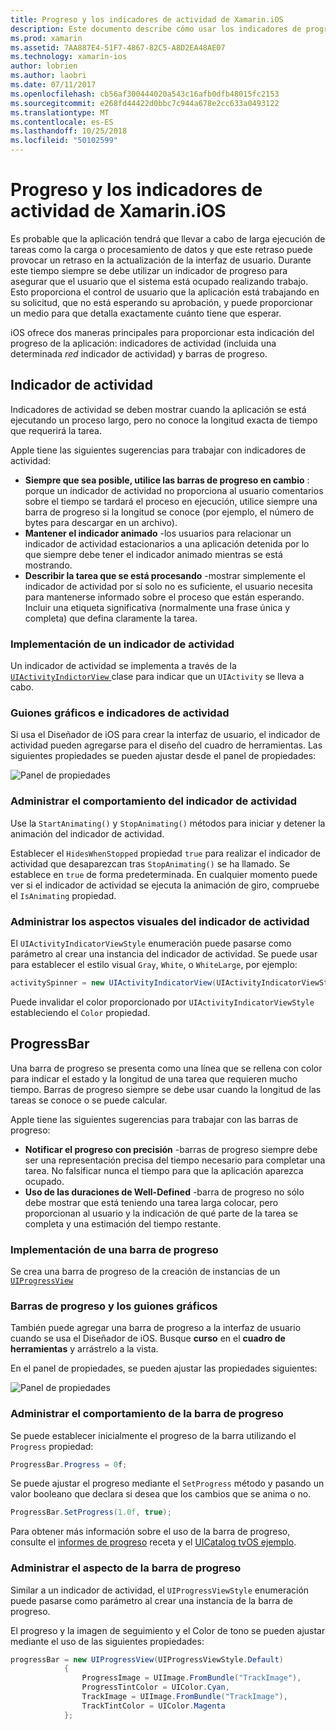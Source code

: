 ```yaml
---
title: Progreso y los indicadores de actividad de Xamarin.iOS
description: Este documento describe cómo usar los indicadores de progreso y actividad de Xamarin.iOS. Describe cómo se usan tanto mediante programación con un guión gráfico.
ms.prod: xamarin
ms.assetid: 7AA887E4-51F7-4867-82C5-A8D2EA48AE07
ms.technology: xamarin-ios
author: lobrien
ms.author: laobri
ms.date: 07/11/2017
ms.openlocfilehash: cb56af300444020a543c16afb0dfb48015fc2153
ms.sourcegitcommit: e268fd44422d0bbc7c944a678e2cc633a0493122
ms.translationtype: MT
ms.contentlocale: es-ES
ms.lasthandoff: 10/25/2018
ms.locfileid: "50102599"
---
```

# <a name="progress-and-activity-indicators-in-xamarinios"></a>Progreso y los indicadores de actividad de Xamarin.iOS

Es probable que la aplicación tendrá que llevar a cabo de larga ejecución de tareas como la carga o procesamiento de datos y que este retraso puede provocar un retraso en la actualización de la interfaz de usuario. Durante este tiempo siempre se debe utilizar un indicador de progreso para asegurar que el usuario que el sistema está ocupado realizando trabajo. Esto proporciona el control de usuario que la aplicación está trabajando en su solicitud, que no está esperando su aprobación, y puede proporcionar un medio para que detalla exactamente cuánto tiene que esperar.

iOS ofrece dos maneras principales para proporcionar esta indicación del progreso de la aplicación: indicadores de actividad (incluida una determinada _red_ indicador de actividad) y barras de progreso.

## <a name="activity-indicator"></a>Indicador de actividad

Indicadores de actividad se deben mostrar cuando la aplicación se está ejecutando un proceso largo, pero no conoce la longitud exacta de tiempo que requerirá la tarea.

Apple tiene las siguientes sugerencias para trabajar con indicadores de actividad:

- **Siempre que sea posible, utilice las barras de progreso en cambio** : porque un indicador de actividad no proporciona al usuario comentarios sobre el tiempo se tardará el proceso en ejecución, utilice siempre una barra de progreso si la longitud se conoce (por ejemplo, el número de bytes para descargar en un archivo).
- **Mantener el indicador animado** -los usuarios para relacionar un indicador de actividad estacionarios a una aplicación detenida por lo que siempre debe tener el indicador animado mientras se está mostrando.
- **Describir la tarea que se está procesando** -mostrar simplemente el indicador de actividad por sí solo no es suficiente, el usuario necesita para mantenerse informado sobre el proceso que están esperando. Incluir una etiqueta significativa (normalmente una frase única y completa) que defina claramente la tarea.

### <a name="implementing-an-activity-indicator"></a>Implementación de un indicador de actividad

Un indicador de actividad se implementa a través de la [ `UIActivityIndictorView` ](https://developer.xamarin.com/api/type/UIKit.UIActivityIndicatorView/) clase para indicar que un `UIActivity` se lleva a cabo.

### <a name="activity-indicators-and-storyboards"></a>Guiones gráficos e indicadores de actividad

Si usa el Diseñador de iOS para crear la interfaz de usuario, el indicador de actividad pueden agregarse para el diseño del cuadro de herramientas. Las siguientes propiedades se pueden ajustar desde el panel de propiedades:

![Panel de propiedades](progress-activity-indicator-images/progress-indicator1.png)

### <a name="managing-activity-indicator-behavior"></a>Administrar el comportamiento del indicador de actividad

Use la `StartAnimating()` y `StopAnimating()` métodos para iniciar y detener la animación del indicador de actividad.

Establecer el `HidesWhenStopped` propiedad `true` para realizar el indicador de actividad que desaparezcan tras `StopAnimating()` se ha llamado. Se establece en `true` de forma predeterminada. En cualquier momento puede ver si el indicador de actividad se ejecuta la animación de giro, compruebe el `IsAnimating` propiedad. 


### <a name="managing-activity-indicator-appearances"></a>Administrar los aspectos visuales del indicador de actividad

El `UIActivityIndicatorViewStyle` enumeración puede pasarse como parámetro al crear una instancia del indicador de actividad. Se puede usar para establecer el estilo visual `Gray`, `White`, o `WhiteLarge`, por ejemplo:

```csharp
activitySpinner = new UIActivityIndicatorView(UIActivityIndicatorViewStyle.WhiteLarge);
```

Puede invalidar el color proporcionado por `UIActivityIndicatorViewStyle` estableciendo el `Color` propiedad.

## <a name="progress-bar"></a>ProgressBar

Una barra de progreso se presenta como una línea que se rellena con color para indicar el estado y la longitud de una tarea que requieren mucho tiempo. Barras de progreso siempre se debe usar cuando la longitud de las tareas se conoce o se puede calcular.

Apple tiene las siguientes sugerencias para trabajar con las barras de progreso:

- **Notificar el progreso con precisión** -barras de progreso siempre debe ser una representación precisa del tiempo necesario para completar una tarea. No falsificar nunca el tiempo para que la aplicación aparezca ocupado.
- **Uso de las duraciones de Well-Defined** -barra de progreso no sólo debe mostrar que está teniendo una tarea larga colocar, pero proporcionan al usuario y la indicación de qué parte de la tarea se completa y una estimación del tiempo restante.

### <a name="implementing-an-progress-bar"></a>Implementación de una barra de progreso

Se crea una barra de progreso de la creación de instancias de un [`UIProgressView`](https://developer.xamarin.com/api/type/UIKit.UIProgressView/)

### <a name="progress-bars-and-storyboards"></a>Barras de progreso y los guiones gráficos

También puede agregar una barra de progreso a la interfaz de usuario cuando se usa el Diseñador de iOS. Busque **curso** en el **cuadro de herramientas** y arrástrelo a la vista.

En el panel de propiedades, se pueden ajustar las propiedades siguientes:

![Panel de propiedades](progress-activity-indicator-images/progress-indicator3.png)


### <a name="managing-progress-bar-behavior"></a>Administrar el comportamiento de la barra de progreso

Se puede establecer inicialmente el progreso de la barra utilizando el `Progress` propiedad:

```csharp
ProgressBar.Progress = 0f;
```

Se puede ajustar el progreso mediante el `SetProgress` método y pasando un valor booleano que declara si desea que los cambios que se anima o no.

```csharp
ProgressBar.SetProgress(1.0f, true);
```

Para obtener más información sobre el uso de la barra de progreso, consulte el [informes de progreso](https://github.com/xamarin/recipes/tree/master/Recipes/cross-platform/networking/download_progress) receta y el [UICatalog tvOS ejemplo](https://developer.xamarin.com/samples/monotouch/tvos/UICatalog/).

### <a name="managing-progress-bar-appearance"></a>Administrar el aspecto de la barra de progreso

Similar a un indicador de actividad, el `UIProgressViewStyle` enumeración puede pasarse como parámetro al crear una instancia de la barra de progreso.

El progreso y la imagen de seguimiento y el Color de tono se pueden ajustar mediante el uso de las siguientes propiedades:

```csharp
progressBar = new UIProgressView(UIProgressViewStyle.Default)
            {
                ProgressImage = UIImage.FromBundle("TrackImage"),
                ProgressTintColor = UIColor.Cyan,
                TrackImage = UIImage.FromBundle("TrackImage"),
                TrackTintColor = UIColor.Magenta
            }; 
```



